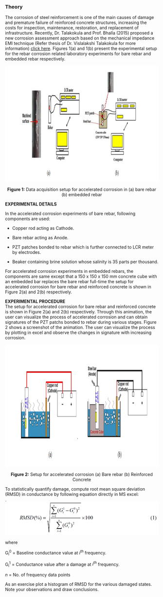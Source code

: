### Theory

The corrosion of steel reinforcement is one of the main causes of damage and premature failure of reinforced concrete structures, increasing the costs for inspection, maintenance, restoration, and replacement of infrastructure. Recently, Dr. Talakokula and Prof. Bhalla (2015) proposed a new corrosion assessment approach based on the mechanical impedance EMI technique (Refer thesis of Dr. Vislalakshi Talakokula for more information) <a href="images/visalakshi.pdf" target="_blank">click here</a>. Figures 1(a) and 1(b) present the experimental setup for the rebar corrosion related laboratory experiments for bare rebar and embedded rebar respectively.

<center>
<img src="images/exp1.png" height="380px"/> 

<b>Figure 1:</b> Data acquisition setup for accelerated corrosion in (a) bare rebar (b) embedded rebar
</center>

**EXPERIMENTAL DETAILS**

In the accelerated corrosion experiments of bare rebar, following components are used:

 -  Copper rod acting as Cathode.
 
 -  Bare rebar acting as Anode.
 
 -  PZT patches bonded to rebar which is further connected to LCR meter by electrodes.
 
 -  Beaker containing brine solution whose salinity is 35 parts per thousand.


For accelerated corrosion experiments in embedded rebars, the components are same except that a 150 x 150 x 150 mm concrete cube with an embedded bar replaces the bare rebar full-time the setup for accelerated corrosion for bare rebar and reinforced concrete is shown in Figure 2(a) and 2(b) respectively.

**EXPERIMENTAL PROCEDURE**
<br>
The setup for accelerated corrosion for bare rebar and reinforced concrete is shown in Figure 2(a) and 2(b) respectively. Through this animation, the user can visualize the process of accelerated corrosion and can obtain signatures of the PZT patchs bonded to rebar during various stages. Figure 2 shows a screenshot of the animation.
The user can visualize the process by plotting in excel and observe the changes in signature with increasing corrosion.

<center>
<img src="images/exp2.png" height="400px"/>

<b>Figure 2:</b> Setup for accelerated corrosion (a) Bare rebar (b) Reinforced Concrete
</center>
 
To statistically quantify damage, compute root mean square deviation (RMSD) in conductance by following equation directly in MS excel:


<img src="images/th2.png" height="110px"/>

where
<br>

G<sub>i</sub><sup>0</sup> = Baseline conductance value at <i>i<sup>th</sup></i> frequency.<br>

G<sub>i</sub><sup>1</sup> = Conductance value after a damage at <i>i<sup>th</sup></i> frequency.<br>

<i>n</i> = No. of frequency data points<br>

As an exercise plot a histogram of RMSD for the various damaged states. Note your observations and draw conclusions.
